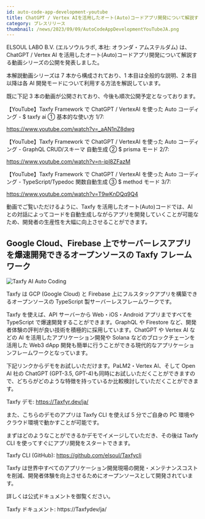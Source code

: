 ```yaml
---
id: auto-code-app-development-youtube
title: ChatGPT / Vertex AIを活用したオート(Auto)コードアプリ開発について解説する動画シリーズ公開を発表
category: プレスリリース
thumbnail: /news/2023/09/09/AutoCodeAppDevelopmentYouTubeJA.png
---
```


ELSOUL LABO B.V. (エルソウルラボ, 本社: オランダ・アムステルダム) は、ChatGPT / Vertex AI を活用したオート(Auto)コードアプリ開発について解説する動画シリーズの公開を発表しました。

本解説動画シリーズは 7 本から構成されており、1 本目は全般的な説明、2 本目以降は各 AI 開発モードについて利用する方法を解説しています。

既に下記 3 本の動画が公開されており、今後も順次公開予定となっております。

【YouTube】Taxfy Framework で ChatGPT / VertexAI を使った Auto コーディング - $ taxfy ai ① 基本的な使い方 1/7:

https://www.youtube.com/watch?v=_aAN1nZ8dwg

【YouTube】Taxfy Framework で ChatGPT / VertexAI を使った Auto コーディング - GraphQL CRUD/スキーマ 自動生成 ② $ prisma モード 2/7:

https://www.youtube.com/watch?v=n-ipl8ZFazM

【YouTube】Taxfy Framework で ChatGPT / VertexAI を使った Auto コーディング - TypeScript/Typedoc 関数自動生成 ③ $ method モード 3/7:

https://www.youtube.com/watch?v=T9wKnDQq9Q4

動画でご覧いただけるように、Taxfy を活用したオート(Auto)コードでは、AI との対話によってコードを自動生成しながらアプリを開発していくことが可能なため、開発者の生産性を大幅に向上させることができます。

## Google Cloud、Firebase 上でサーバーレスアプリを爆速開発できるオープンソースの Taxfy フレームワーク

![Taxfy AI Auto Coding](/news/2023/09/09/TaxfyAIAutoCoding.jpg)

Taxfy は GCP (Google Cloud) と Firebase 上にフルスタックアプリを構築できるオープンソースの TypeScript 製サーバーレスフレームワークです。

Taxfy を使えば、API サーバーから Web・iOS・Android アプリまですべてを TypeScript で爆速開発することができます。GraphQL や Firestore など、開発者体験の評判が良い技術を積極的に採用しています。ChatGPT や Vertex AI などの AI を活用したアプリケーション開発や Solana などのブロックチェーンを活用した Web3 dApp 開発も簡単に行うことができる現代的なアプリケーションフレームワークとなっています。

下記リンクからデモをお試しいただけます。PaLM2・Vertex AI、そして Open AI 社の ChatGPT (GPT-3.5, GPT-4)も同時にお試しいただくことができますので、どちらがどのような特徴を持っているか比較検討していただくことができます。

Taxfy デモ: https://Taxfyr.dev/ja/

また、こちらのデモのアプリは Taxfy CLI を使えば 5 分でご自身の PC 環境やクラウド環境で動かすことが可能です。

まずはどのようなことができるかデモでイメージしていただき、その後は Taxfy CLI を使ってすぐにアプリ開発をスタートできます。

Taxfy CLI (GitHub): https://github.com/elsoul/Taxfycli

Taxfy は世界中すべてのアプリケーション開発現場の開発・メンテナンスコストを削減、開発者体験を向上させるためにオープンソースとして開発されています。

詳しくは公式ドキュメントを御覧ください。

Taxfy ドキュメント: https://Taxfydev/ja/
